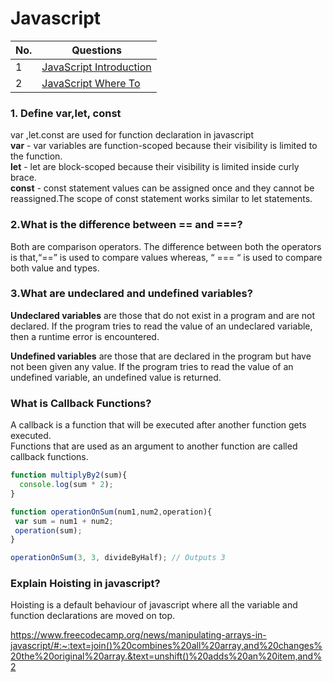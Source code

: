 # Javascript

| No.| Questions    |
| -------------    | ------------- |
| 1  | [JavaScript Introduction](#JavaScript_Introduction)  |
| 2  | [JavaScript Where To](#JavaScript_Where_To)  |


### 1. Define var,let, const
var ,let.const are used for function declaration in javascript\
**var** - var variables are function-scoped because their visibility is limited to the function.\
**let** - let are block-scoped because their visibility is limited  inside curly brace.\
**const** - const statement values can be assigned once and they cannot be reassigned.The scope of const statement works similar to let statements.


### 2.What is the difference between == and ===?
Both are comparison operators. The difference between both the operators is that,“==” is used to compare values whereas, “ === “ is used to compare both value and types.

### 3.What are undeclared and undefined variables?

   **Undeclared variables** are those that do not exist in a program and are not declared. If the program tries to read the value of an undeclared variable, then a runtime error is encountered.

   **Undefined variables** are those that are declared in the program but have not been given any value. If the program tries to read the value of an undefined variable, an undefined value is returned.
   
### What is Callback Functions? 
   A callback is a function that will be executed after another function gets executed.\
   Functions that are used as an argument to another function are called callback functions.
   
 ```javascript
function multiplyBy2(sum){
   console.log(sum * 2);
}

function operationOnSum(num1,num2,operation){
  var sum = num1 + num2;
  operation(sum);
}

 operationOnSum(3, 3, divideByHalf); // Outputs 3
 ```
        



   
###  Explain Hoisting in javascript?
   Hoisting is a default behaviour of javascript where all the variable and function declarations are moved on top.
   








https://www.freecodecamp.org/news/manipulating-arrays-in-javascript/#:~:text=join()%20combines%20all%20array,and%20changes%20the%20original%20array.&text=unshift()%20adds%20an%20item,and%2
